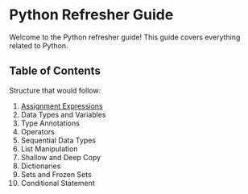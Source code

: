 # Python Refresher Guide

Welcome to the Python refresher guide! This guide covers everything related to Python.

## Table of Contents
Structure that would follow: 
1. [Assignment Expressions](./python-refresher/assignment_expressions)
2. Data Types and Variables
3. Type Annotations
4. Operators
5. Sequential Data Types
6. List Manipulation
7. Shallow and Deep Copy
8. Dictionaries
9. Sets and Frozen Sets
10. Conditional Statement


